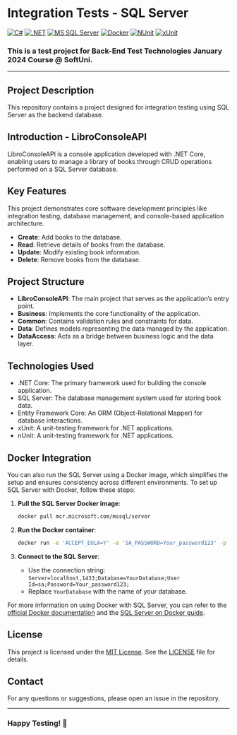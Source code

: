 # Integration Tests - SQL Server
[![C#](https://img.shields.io/badge/Made%20with-C%23-239120.svg)](https://learn.microsoft.com/en-us/dotnet/csharp/)
[![.NET](https://img.shields.io/badge/.NET-5C2D91.svg)](https://dotnet.microsoft.com/)
[![MS SQL Server](https://img.shields.io/badge/Database-MS%20SQL%20Server-CC2927.svg)](https://www.microsoft.com/en-us/sql-server)
[![Docker](https://img.shields.io/badge/Powered%20by-Docker-2496ED.svg)](https://www.docker.com/)
[![NUnit](https://img.shields.io/badge/tested%20with-NUnit-22B2B0.svg)](https://nunit.org/)
[![xUnit](https://img.shields.io/badge/tested%20with-xUnit-5E1F87.svg)](https://xunit.net/)

### This is a test project for **Back-End Test Technologies** January 2024 Course @ SoftUni.
---
## Project Description
This repository contains a project designed for integration testing using SQL Server as the backend database.

## Introduction - LibroConsoleAPI
LibroConsoleAPI is a console application developed with .NET Core, enabling users to manage a library of books through CRUD operations performed on a SQL Server database.

## Key Features
This project demonstrates core software development principles like integration testing, database management, and console-based application architecture.
- **Create**: Add books to the database.
- **Read**: Retrieve details of books from the database.
- **Update**: Modify existing book information.
- **Delete**: Remove books from the database.

## Project Structure
- **LibroConsoleAPI**: The main project that serves as the application’s entry point.
- **Business**: Implements the core functionality of the application.
- **Common**: Contains validation rules and constraints for data.
- **Data**: Defines models representing the data managed by the application.
- **DataAccess**: Acts as a bridge between business logic and the data layer.
  
## Technologies Used
- .NET Core: The primary framework used for building the console application.
- SQL Server: The database management system used for storing book data.
- Entity Framework Core: An ORM (Object-Relational Mapper) for database interactions.
- xUnit: A unit-testing framework for .NET applications.
- nUnit: A unit-testing framework for .NET applications.
  
## Docker Integration
You can also run the SQL Server using a Docker image, which simplifies the setup and ensures consistency across different environments. To set up SQL Server with Docker, follow these steps:

1. **Pull the SQL Server Docker image**:

    ```bash
    docker pull mcr.microsoft.com/mssql/server
    ```

2. **Run the Docker container**:

    ```bash
    docker run -e 'ACCEPT_EULA=Y' -e 'SA_PASSWORD=Your_password123' -p 1433:1433 --name sqlserver -d mcr.microsoft.com/mssql/server
    ```

3. **Connect to the SQL Server**:

    - Use the connection string: `Server=localhost,1433;Database=YourDatabase;User Id=sa;Password=Your_password123;`
    - Replace `YourDatabase` with the name of your database.

For more information on using Docker with SQL Server, you can refer to the [official Docker documentation](https://hub.docker.com/_/microsoft-mssql-server) and the [SQL Server on Docker guide](https://docs.microsoft.com/en-us/sql/linux/sql-server-linux-docker-container-deployment).


## License
This project is licensed under the [MIT License](LICENSE). See the [LICENSE](LICENSE) file for details.

## Contact
For any questions or suggestions, please open an issue in the repository.

---
### Happy Testing! 🚀
